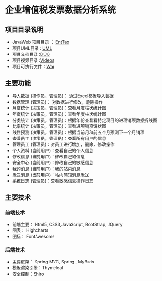# 企业增值税发票数据分析系统 

## 项目目录说明
* JavaWeb 项目目录 ： [EntTax](https://github.com/brainysoon/EntTax/tree/master/EntTax)
* 项目UML目录 : [UML]()
* 项目文档目录 :[DOC]()
* 项目视频目录 :[Videos]()
* 项目可执行文件：[War]()

## 主要功能
* 导入数据 (操作员，管理员)： 通过Excel模板导入数据
* 数据管理 (管理员)： 对数据进行修改，删除操作
* 月度统计 (决策员，管理员)：查看月度柱状统计图
* 年度统计 (决策员，管理员)：查看年度柱状统计图
* 分类统计 (决策员，管理员)：根据年份查看看特定项目的进项销项数据折线图
* 比率统计 (决策员，管理员)：查看进项销项饼状图
* 线性预测 (决策员，管理员)：根据当前月和前五个月预测下一个月销项
* 查看员工 (决策员，管理员)：查看所有用户的信息
* 管理员工 (管理员)：对员工进行增加，删除，修改操作
* 个人资料 (当前用户)：查看自己的个人信息
* 修改信息 (当前用户)：修改自己的信息
* 安全中心 (当前用户)：修改自己的敏感信息
* 我的消息 (当前用户)：我的站内消息
* 发送消息 (当前用户)：站内简短消息发送
* 系统日志 (管理员)：查看敏感信息操作日志

## 主要技术
### 前端技术
* 前端主要： Html5, CSS3,JavaScript, BootStrap, JQuery
* 图表： Highcharts
* 图标： FontAwesome
### 后端技术
* 主要框架： Spring MVC, Spring , MyBatis
* 模板渲染引擎：Thymeleaf
* 安全控制：Shiro
